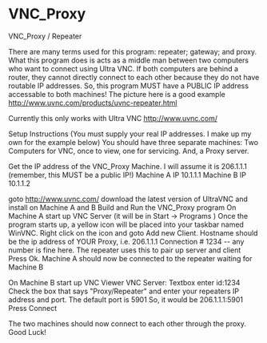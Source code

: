 VNC_Proxy
=========

VNC_Proxy / Repeater

There are many terms used for this program: repeater; gateway; and proxy. What this program does is acts as a middle man between two computers who want to connect using Ultra VNC. If both computers are behind a router, they cannot directly connect to each other because they do not have routable IP addresses. So, this program MUST have a PUBLIC IP address accessable to both machines! The picture here is a good example http://www.uvnc.com/products/uvnc-repeater.html

Currently this only works with Ultra VNC http://www.uvnc.com/

Setup Instructions (You must supply your real IP addresses. I make up my own for the example below)
You should have three separate machines: Two Computers for VNC, once to view, one for servicing. And, a Proxy server.

Get the IP address of the VNC_Proxy Machine. I will assume it is 206.1.1.1 (remember, this MUST be a public IP!)
Machine A IP 10.1.1.1 
Machine B IP 10.1.1.2

goto http://www.uvnc.com/ download the latest version of UltraVNC and install on Machine A and B
Build and Run the VNC_Proxy program
On Machine A start up VNC Server (it will be in Start -> Programs )
Once the program starts up, a yellow icon will be placed into your taskbar named WinVNC. 
Right click on the icon and goto Add new Client. 
Hostname should be the ip address of YOUR Proxy, i.e. 206.1.1.1
Connection # 1234               -- any number is fine here. The repeater uses this to pair up server and client
Press Ok.
Machine A should now be connected to the repeater waiting for Machine B

On Machine B start up VNC Viewer
VNC Server: Textbox enter           id:1234
Check the box that says "Proxy/Repeater" and enter your repeaters IP address and port. The default port is 5901 
So, it would be 206.1.1.1:5901  
Press Connect

The two machines should now connect to each other through the proxy. Good Luck!
